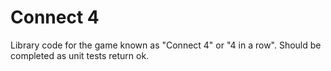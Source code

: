 # Connect 4
Library code for the game known as "Connect 4" or "4 in a row". Should be completed as unit tests return ok.
